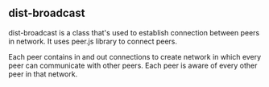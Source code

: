 ## dist-broadcast
dist-broadcast is a class that's used to establish connection between peers in network.
It uses peer.js library to connect peers.

Each peer contains in and out connections to create network in which every peer can
communicate with other peers. Each peer is aware of every other peer in that network.

